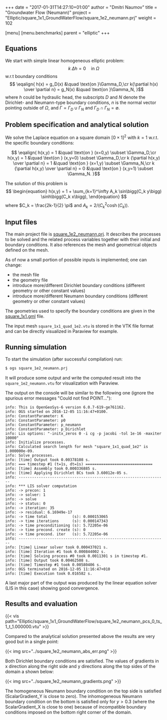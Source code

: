 +++
date = "2017-01-31T14:27:10+01:00"
author = "Dmitri Naumov"
title = "Groundwater Flow (Neumann)"
project = "Elliptic/square_1x1_GroundWaterFlow/square_1e2_neumann.prj"
weight = 102

[menu]
  [menu.benchmarks]
    parent = "elliptic"
+++

## Equations

We start with simple linear homogeneous elliptic problem:
$$
\begin{equation}
k\; \Delta h = 0 \quad \text{in }\Omega
\end{equation}$$
w.r.t boundary conditions
$$
\eqalign{
h(x) = g_D(x) &\quad \text{on }\Gamma_D,\cr
k{\partial h(x) \over \partial n} = g_N(x) &\quad \text{on }\Gamma_N,
}$$
where $h$ could be hydraulic head, the subscripts $D$ and $N$ denote the Dirichlet- and Neumann-type boundary conditions, $n$ is the normal vector pointing outside of $\Omega$, and $\Gamma = \Gamma_D \cup \Gamma_N$ and $\Gamma_D \cap \Gamma_N = \emptyset$.

## Problem specification and analytical solution

We solve the Laplace equation on a square domain $[0\times 1]^2$ with $k = 1$ w.r.t. the specific boundary conditions:

$$
\eqalign{
h(x,y) = 1 &\quad \text{on } (x=0,y) \subset \Gamma_D,\cr
h(x,y) = 1 &\quad \text{on } (x,y=0) \subset \Gamma_D,\cr
k {\partial h(x,y) \over \partial n} = 1 &\quad \text{on } (x=1,y) \subset \Gamma_N,\cr
k {\partial h(x,y) \over \partial n} = 0 &\quad \text{on } (x,y=1) \subset \Gamma_N.
}$$

The solution of this problem is
$$
\begin{equation}
h(x,y) = 1 + \sum_{k=1}^\infty A_k \sin\bigg(C_k y\bigg) \sinh\bigg(C_k x\bigg),
\end{equation}
$$
where $C_k = \frac{2k-1}{2} \pi$ and $A_k = 2 \Big/ \Big(C_k^2 \cosh\big(C_k\big)\Big)$.

## Input files

The main project file is [square_1e2_neumann.prj](https://github.com/ufz/ogs-data/blob/master/Elliptic/square_1x1_GroundWaterFlow/square_1e2.prj). It describes the processes to be solved and the related process variables together with their initial and boundary conditions. It also references the mesh and geometrical objects defined on the mesh.

As of now a small portion of possible inputs is implemented; one can change:
 - the mesh file
 - the geometry file
 - introduce more/different Dirichlet boundary conditions (different geometry or other constant values)
 - introduce more/different Neumann boundary conditions (different geometry or other constant values)

The geometries used to specify the boundary conditions are given in the [square_1x1.gml](https://github.com/ufz/ogs-data/blob/master/Elliptic/square_1x1_GroundWaterFlow/square_1x1.gml) file.

The input mesh `square_1x1_quad_1e2.vtu` is stored in the VTK file format and can be directly visualized in Paraview for example.

## Running simulation

To start the simulation (after successful compilation) run:
```bash
$ ogs square_1e2_neumann.prj
```

It will produce some output and write the computed result into the `square_1e2_neumann.vtu` for visualization with Paraview.

The output on the console will be similar to the following one (ignore the spurious error messages "Could not find POINT..."):
```
info: This is OpenGeoSys-6 version 6.0.7-619-ge761162.
info: OGS started on 2016-12-05 11:16:47+0100.
info: ConstantParameter: K
info: ConstantParameter: p0
info: ConstantParameter: p_neumann
info: ConstantParameter: p_Dirichlet
info: Lis options: "-initx_zeros 0 -i cg -p jacobi -tol 1e-16 -maxiter 10000"
info: Initialize processes.
info: Calculated search length for mesh "square_1x1_quad_1e2" is 1.000000e-09.
info: Solve processes.
info: [time] Output took 0.00378108 s.
info: === timestep #1 (t=1s, dt=1s) ==============================
info: [time] Assembly took 0.000336885 s.
info: [time] Applying Dirichlet BCs took 3.60012e-05 s.
info: ------------------------------------------------------------------
info: *** LIS solver computation
info: -> precon: 1
info: -> solver: 1
info: -> solve
info: -> status: 0
info: -> iteration: 35
info: -> residual: 6.16949e-17
info: -> time total           (s): 0.000153065
info: -> time iterations      (s): 0.000147343
info: -> time preconditioning (s): 5.72205e-06
info: -> time precond. create (s): 0
info: -> time precond. iter   (s): 5.72205e-06
info: ------------------------------------------------------------------
info: [time] Linear solver took 0.000437021 s.
info: [time] Iteration #1 took 0.000844002 s.
info: [time] Solving process #0 took 0.0011301 s in timestep #1.
info: [time] Output took 0.00462508 s.
info: [time] Timestep #1 took 0.00580406 s.
info: OGS terminated on 2016-12-05 11:16:47+010
info: [time] Execution took 0.016582 s.
```

A last major part of the output was produced by the linear equation solver (LIS in this case) showing good convergence.

## Results and evaluation

{{< vis path="Elliptic/square_1x1_GroundWaterFlow/square_1e2_neumann_pcs_0_ts_1_t_1.000000.vtu" >}}

Compared to the analytical solution presented above the results are very good but in a single point:

{{< img src="../square_1e2_neumann_abs_err.png" >}}

Both Dirichlet boundary conditions are satisfied.
The values of gradients in x direction along the right side and y directions along the top sides of the domain a shown below:

{{< img src="../square_1e2_neumann_gradients.png" >}}

The homogeneous Neumann boundary condition on the top side is satisfied (ScalarGradient_Y is close to zero).
The inhomogeneous Neumann boundary condition on the bottom is satisfied only for $y > 0.3$ (where the ScalarGradient_X is close to one) because of incompatible boundary conditions imposed on the bottom right corner of the domain.
